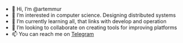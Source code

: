 - 👋 Hi, I’m @artemmur
- 👀 I’m interested in computer science. Designing distributed systems
- 🌱 I’m currently learning all, that links with develop and operation
- 💞️ I’m looking to collaborate on creating tools for improving platforms
- 📫 You can reach me on [Telegram](https://t.me/artemmur)
